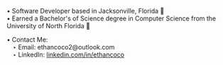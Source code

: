 <!-- ### Hello there 👋, -->
• Software Developer based in Jacksonville, Florida 🐆<br>
• Earned a Bachelor's of Science degree in Computer Science from the University of North Florida 🦅
<p>
• Contact Me: <br>
&emsp;‣ Email: ethancoco2@outlook.com <br>
&emsp;‣ LinkedIn: <a href="https://www.linkedin.com/in/ethan-coco-9989131b4/">linkedin.com/in/ethancoco</a>
</p>
